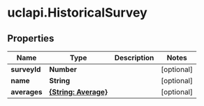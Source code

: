 # uclapi.HistoricalSurvey

## Properties

Name | Type | Description | Notes
------------ | ------------- | ------------- | -------------
**surveyId** | **Number** |  | [optional] 
**name** | **String** |  | [optional] 
**averages** | [**{String: Average}**](Average.md) |  | [optional] 


